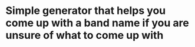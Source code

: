 # Simple generator that helps you come up with a band name if you are unsure of what to come up with

